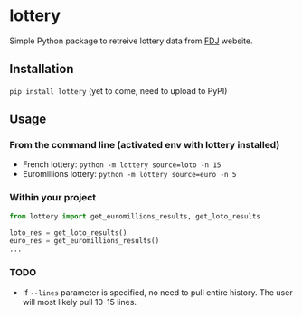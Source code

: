 # lottery

Simple Python package to retreive lottery data from [FDJ](https://www.fdj.fr/) website.

## Installation

``pip install lottery`` (yet to come, need to upload to PyPI)

## Usage

### From the command line (activated env with lottery installed)

- French lottery:
  ``python -m lottery source=loto -n 15``
- Euromillions lottery:
  ``python -m lottery source=euro -n 5``

### Within your project

```python
from lottery import get_euromillions_results, get_loto_results

loto_res = get_loto_results()
euro_res = get_euromillions_results()
...
```

### TODO
- If `--lines` parameter is specified, no need to pull entire history. The user will most likely pull 10-15 lines.